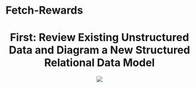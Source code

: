 # Fetch-Rewards


<div align="center">
  
# First: Review Existing Unstructured Data and Diagram a New Structured Relational Data Model
</div>


<div align="center">
<img src="https://user-images.githubusercontent.com/69224996/133042943-0c753fc2-18cc-4278-99cd-2b6a4072d7ea.png" >
</div>

<br />

